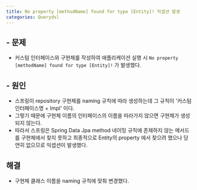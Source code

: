 ```yaml
---
title: No property [methodName] found for type [Entity]! 익셉션 발생
categories: Querydsl
---
```


## - 문제
  - 커스텀 인터페이스와 구현체를 작성하여 애플리케이션 실행 시 `No property [methodName] found for type [Entity]!` 가 발생했다.
## - 원인
  - 스프링이 repository 구현체를 naming 규칙에 따라 생성하는데 그 규칙이 '커스텀인터페이스명 + Impl' 이다. 
  - 그렇기 때문에 구현체 이름의 인터페이스의 이름을 따라가지 않으면 구현체가 생성되지 않는다.
  - 따라서 스프링은 Spring Data Jpa method 네이밍 규칙에 존재하지 않는 메서드를 구현체에서 찾지 못하고 최종적으로 Entity의 property 에서 찾으려 했으나 당연히 없으므로 익셉션이 발생했다.
## 해결
  - 구현체 클래스 이름을 naming 규칙에 맞춰 변경했다.